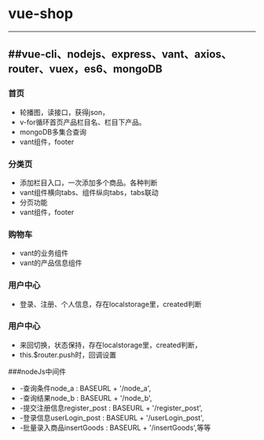 # vue-shop
---
##vue-cli、nodejs、express、vant、axios、router、vuex，es6、mongoDB
---
### 首页
* 轮播图，读接口，获得json，
* v-for循环首页产品栏目名、栏目下产品。
* mongoDB多集合查询
* vant组件，footer


### 分类页
* 添加栏目入口，一次添加多个商品。各种判断
* vant组件横向tabs、组件纵向tabs，tabs联动
* 分页功能
* vant组件，footer

### 购物车
* vant的业务组件
* vant的产品信息组件

### 用户中心
* 登录、注册、个人信息，存在localstorage里，created判断

### 用户中心
* 来回切换，状态保持，存在localstorage里，created判断，
* this.$router.push时，回调设置

###nodeJs中间件
* -查询条件node_a : BASEURL + '/node_a',
* -查询结果node_b : BASEURL + '/node_b',
* -提交注册信息register_post : BASEURL + '/register_post',
* -登录信息userLogin_post : BASEURL + '/userLogin_post',
* -批量录入商品insertGoods : BASEURL + '/insertGoods',等等

